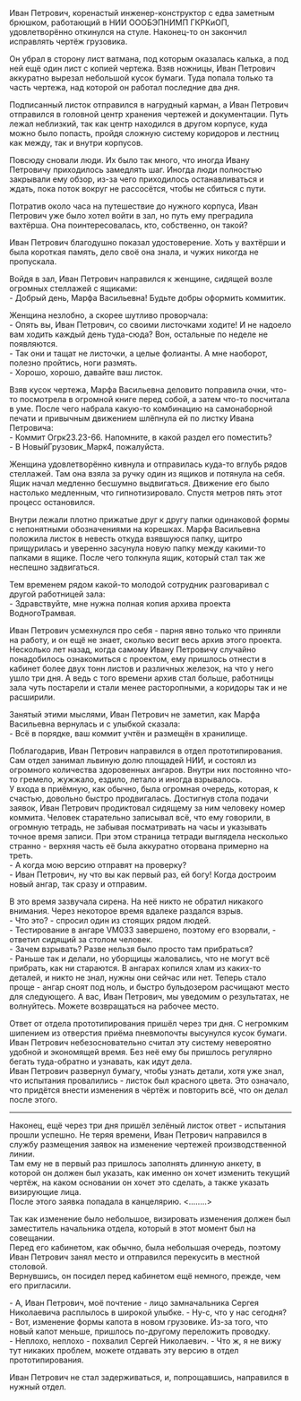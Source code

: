 Иван Петрович, коренастый инженер-конструктор с едва заметным брюшком, работающий в НИИ ОООБЭПНИМП ГКРКиОП, удовлетворённо откинулся на стуле. Наконец-то он закончил исправлять чертёж грузовика.

Он убрал в сторону лист ватмана, под которым оказалась калька, а под ней ещё один лист с копией чертежа. Взяв ножницы, Иван Петрович аккуратно вырезал небольшой кусок бумаги. Туда попала только та часть чертежа, над которой он работал последние два дня.

Подписанный листок отправился в нагрудный карман, а Иван Петрович отправился в головной центр хранения чертежей и документации. Путь лежал неблизкий, так как центр находился в другом корпусе, куда можно было попасть, пройдя сложную систему коридоров и лестниц как между, так и внутри корпусов.

Повсюду сновали люди. Их было так много, что иногда Ивану Петровичу приходилось замедлять шаг. Иногда люди полностью закрывали ему обзор, из-за чего приходилось останавливаться и ждать, пока поток вокруг не рассосётся, чтобы не сбиться с пути.

Потратив около часа на путешествие до нужного корпуса, Иван Петрович уже было хотел войти в зал, но путь ему преградила вахтёрша. Она поинтересовалась, кто, собственно, он такой?

Иван Петрович благодушно показал удостоверение. Хоть у вахтёрши и была короткая память, дело своё она знала, и чужих никогда не пропускала.

Войдя в зал, Иван Петрович направился к женщине, сидящей возле огромных стеллажей с ящиками:  
\- Добрый день, Марфа Васильевна! Будьте добры оформить коммитик.

Женщина незлобно, а скорее шутливо проворчала:  
\- Опять вы, Иван Петрович, со своими листочками ходите! И не надоело вам ходить каждый день туда-сюда?
Вон, остальные по неделе не появляются.  
\- Так они и тащат не листочки, а целые фолианты. А мне наоборот, полезно пройтись, ноги размять.  
\- Хорошо, хорошо, давайте ваш листок.
 
Взяв кусок чертежа, Марфа Васильевна деловито поправила очки, что-то посмотрела в огромной книге перед собой, а затем что-то посчитала в уме.
После чего набрала какую-то комбинацию на самонаборной печати и привычным движением шлёпнула ей по листку Ивана Петровича:  
\- Коммит Огрк23.23-66. Напомните, в какой раздел его поместить?  
\- В НовыйГрузовик_Марк4, пожалуйста.
 
 Женщина удовлетворённо кивнула и отправилась куда-то вглубь рядов стеллажей.
 Там она взяла за ручку один из ящиков и потянула на себя. Ящик начал медленно бесшумно выдвигаться.
 Движение его было настолько медленным, что гипнотизировало. Спустя метров пять этот процесс остановился.
 
 Внутри лежали плотно прижатые друг к другу папки одинаковой формы с непонятными обозначениями на корешках. Марфа Васильевна положила листок в невесть откуда взявшуюся папку, щитро прищурилась и уверенно засунула новую папку между какими-то папками в ящике. После чего толкнула ящик, который стал так же неспешно задвигаться.
 
 Тем временем рядом какой-то молодой сотрудник разговаривал с другой работницей зала:  
 \- Здравствуйте, мне нужна полная копия архива проекта ВодногоТрамвая.
 
Иван Петрович усмехнулся про себя - парня явно только что приняли на работу, и он ещё не знает, сколько весит весь архив этого проекта.  
Несколько лет назад, когда самому Ивану Петровичу случайно понадобилось ознакомиться с проектом, ему пришлось отнести в кабинет более двух тонн листов и различных железок, на что у него ушло три дня.
А ведь с того времени архив стал больше, работницы зала чуть постарели и стали менее расторопными, а коридоры так и не расширили.
 
Занятый этими мыслями, Иван Петрович не заметил, как Марфа Васильевна вернулась и с улыбкой сказала:  
\- Всё в порядке, ваш коммит учтён и размещён в хранилище.
 
 Поблагодарив, Иван Петрович направился в отдел прототипирования. Сам отдел занимал львиную долю площадей НИИ, и состоял из огромного количества здоровенных ангаров. Внутри них постоянно что-то гремело, жужжало, ездило, летало и иногда взрывалось.  
 У входа в приёмную, как обычно, была огромная очередь, которая, к счастью, довольно быстро продвигалась. Достигнув стола подачи заявок, Иван Петрович продиктовал сидящему за ним человеку номер коммита. Человек старательно записывал всё, что ему говорили, в огромную тетрадь, не забывая посматривать на часы и указывать точное время записи. При этом страница тетради выглядела несколько странно - верхняя часть её была аккуратно оторвана примерно на треть.  
 \- А когда мою версию отправят на проверку?  
 \- Иван Петрович, ну что вы как первый раз, ей богу! Когда достроим новый ангар, так сразу и отправим.
 
 В это время зазвучала сирена. На неё никто не обратил никакого внимания. Через некоторое время вдалеке раздался взрыв.  
 \- Что это? - спросил один из стоящих рядом людей.  
 \- Тестирование в ангаре VM033 завершено, поэтому его взорвали, - ответил сидящий за столом человек.  
 \- Зачем взрывать? Разве нельзя было просто там прибраться?  
 \- Раньше так и делали, но уборщицы жаловались, что не могут всё прибрать, как ни стараются. В ангарах копился хлам из каких-то деталей, и никто не знал, нужны они сейчас или нет. Теперь стало проще - ангар сноят под ноль, и быстро бульдозером расчищают место для следующего. А вас, Иван Петрович, мы уведомим о результатах, не волнуйтесь. Можете возвращаться на рабочее место.
 
Ответ от отдела прототипирования пришёл через три дня. С негромким шипением из отверстия приёма пневмопочты высунулся кусок бумаги. Иван Петрович небезосновательно считал эту систему невероятно удобной и экономящей время. Без неё ему бы пришлось регулярно бегать туда-обратно и узнавать, как идут дела.  
Иван Петрович развернул бумагу, чтобы узнать детали, хотя уже знал, что испытания провалились - листок был красного цвета.
Это означало, что придётся внести изменения в чёртёж и повторить всё, что он делал после этого.
 
 ***
 
 Наконец, ещё через три дня пришёл зелёный листок ответ - испытания прошли успешно. Не теряя времени, Иван Петрович направился в службу размещения заявок на изменение чертежей производственной линии.  
 Там ему не в первый раз пришлось заполнять длинную анкету, в которой он должен был указать, как именно он хочет изменить текущий чертёж, на каком основании он хочет это сделать, а также указать визирующие лица.  
 После этого заявка попадала в канцелярию. <........>
 
 Так как изменение было небольшое, визировать изменения должен был заместитель начальника отдела, который в этот момент был на совещании.  
 Перед его кабинетом, как обычно, была небольшая очередь, поэтому Иван Петрович занял место и отправился перекусить в местной столовой.  
 Вернувшись, он посидел перед кабинетом ещё немного, прежде, чем его пригласили.
 
 \- А, Иван Петрович, моё почтение - лицо замначальника Сергея Николаевича расплылось в широкой улыбке. - Ну-с, что у нас сегодня?  
 \- Вот, изменение формы капота в новом грузовике. Из-за того, что новый капот меньше, пришлось по-другому переложить проводку.  
 \- Неплохо, неплохо - похвалил Сергей Николаевич. - Что ж, я не вижу тут никаких проблем, можете отдавать эту версию в отдел прототипирования.
 
 Иван Петрович не стал задерживаться, и, попрощавшись, направился в нужный отдел. 
